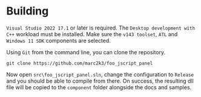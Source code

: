 # Building

`Visual Studio 2022 17.1` or later is required. The `Desktop development with C++` workload must be installed. Make sure the `v143 toolset`, `ATL` and `Windows 11 SDK` components are selected.

Using `Git` from the command line, you can clone the repository.

`git clone https://github.com/marc2k3/foo_jscript_panel`

Now open `src\foo_jscript_panel.sln`, change the configuration to `Release` and you should be able to compile from there. On success, the resulting dll file will be copied to the `component` folder alongside the docs and samples.
